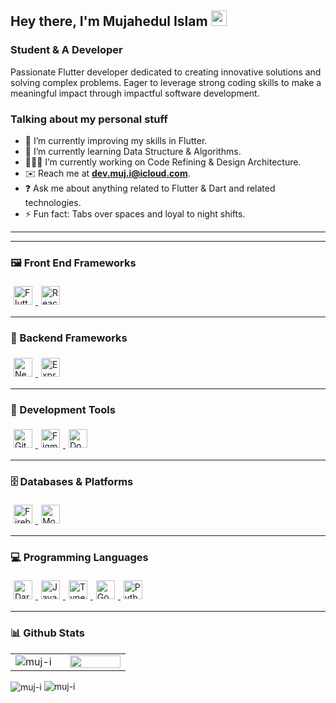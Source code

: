 ## Hey there, I'm Mujahedul Islam <img src="https://media.giphy.com/media/hvRJCLFzcasrR4ia7z/giphy.gif" height="25px" width="25px">

### Student & A Developer

Passionate Flutter developer dedicated to creating innovative solutions and solving complex problems. Eager to leverage strong coding skills to make a meaningful impact through impactful software development.

### Talking about my personal stuff

- 🔭 I’m currently improving my skills in Flutter.
- 🌱 I’m currently learning Data Structure & Algorithms.
- 🧑🏻‍💻 I’m currently working on Code Refining & Design Architecture.
- ✉️ Reach me at **dev.muj.i@icloud.com**.
- ❓ Ask me about anything related to Flutter & Dart and related technologies.
- ⚡ Fun fact: Tabs over spaces and loyal to night shifts.

---

<!-- ### Connect with me

<div align="left">

<a href="https://www.linkedin.com/in/muj-i/" target="blank">
  <img src="https://raw.githubusercontent.com/rahuldkjain/github-profile-readme-generator/master/src/images/icons/Social/linked-in-alt.svg" alt="LinkedIn" height="30" width="30" style="margin: 5px;" />
</a>

<a href="https://medium.com/@muj-i" target="blank">
  <img src="https://raw.githubusercontent.com/muj-i/muj-i/225a77f5690c70e5302e67ba6403655d90f93be1/icons/medium.svg" alt="Medium" height="30" width="30" style="margin: 5px;" />
</a>

<a href="https://wa.me/message/MZS4ZRNJ4DMSP1" target="blank">
  <img src="https://raw.githubusercontent.com/muj-i/muj-i/43a5eb1a41c58a52450e3f96d6ebef6da316146f/icons/whatsapp.svg" alt="WhatsApp" height="30" width="30" style="margin: 5px;" />
</a>

<a href="https://twitter.com/muj" target="blank">
  <img src="https://raw.githubusercontent.com/muj-i/muj-i/225a77f5690c70e5302e67ba6403655d90f93be1/icons/twitter-x.svg" alt="Twitter" height="30" width="30" style="margin: 5px;" />
</a>

<a href="https://stackoverflow.com/users/22251278/mujahedul-islam" target="blank">
  <img src="https://raw.githubusercontent.com/rahuldkjain/github-profile-readme-generator/master/src/images/icons/Social/stack-overflow.svg" alt="Stack Overflow" height="30" width="30" style="margin: 5px;" />
</a>

<a href="https://www.hackerrank.com/muj" target="blank">
  <img src="https://raw.githubusercontent.com/rahuldkjain/github-profile-readme-generator/master/src/images/icons/Social/hackerrank.svg" alt="HackerRank" height="30" width="30" style="margin: 5px;" />
</a>

<a href="https://codeforces.com/profile/muju" target="blank">
  <img src="https://raw.githubusercontent.com/rahuldkjain/github-profile-readme-generator/master/src/images/icons/Social/codeforces.svg" alt="Codeforces" height="30" width="30" style="margin: 5px;" />
</a>

<a href="https://www.leetcode.com/muj" target="blank">
  <img src="https://raw.githubusercontent.com/rahuldkjain/github-profile-readme-generator/master/src/images/icons/Social/leet-code.svg" alt="LeetCode" height="30" width="30" style="margin: 5px;" />
</a>

<a href="https://www.hackerearth.com/muj" target="blank">
  <img src="https://raw.githubusercontent.com/rahuldkjain/github-profile-readme-generator/master/src/images/icons/Social/hackerearth.svg" alt="HackerEarth" height="30" width="30" style="margin: 5px;" />
</a>

</div> -->

---

### 🖼 Front End Frameworks

<div align="left">
  <a href="https://flutter.dev/" target="_blank">
    <img src="https://profilinator.rishav.dev/skills-assets/flutterio-icon.svg" alt="Flutter" height="30" width="30" style="margin: 5px;" />
  </a>
  <a href="https://reactjs.org/" target="_blank">
    <img src="https://profilinator.rishav.dev/skills-assets/react-original-wordmark.svg" alt="React" height="30" width="30" style="margin: 5px;" />
  </a>
</div>

---

### 🚀 Backend Frameworks

<div align="left">
  <a href="https://nestjs.com/" target="_blank">
    <img src="https://profilinator.rishav.dev/skills-assets/nestjs.svg" alt="NestJS" height="30" width="30" style="margin: 5px;" />
  </a>
  <a href="https://expressjs.com/" target="_blank">
    <img src="https://profilinator.rishav.dev/skills-assets/express-original-wordmark.svg" alt="Express.js" height="30" width="30" style="margin: 5px;" />
  </a>
</div>

---

### 🧰 Development Tools

<div align="left">
  <a href="https://github.com/" target="_blank">
    <img src="https://profilinator.rishav.dev/skills-assets/git-scm-icon.svg" alt="Git" height="30" width="30" style="margin: 5px;" />
  </a>
  <a href="https://www.figma.com/" target="_blank">
    <img src="https://profilinator.rishav.dev/skills-assets/figma-icon.svg" alt="Figma" height="30" width="30" style="margin: 5px;" />
  </a>
  <a href="https://www.docker.com/" target="_blank">
    <img src="https://profilinator.rishav.dev/skills-assets/docker-original-wordmark.svg" alt="Docker" height="30" width="30" style="margin: 5px;" />
  </a>
</div>

---

### 🗄 Databases & Platforms

<div align="left">
  <a href="https://firebase.google.com/" target="_blank">
    <img src="https://profilinator.rishav.dev/skills-assets/firebase.png" alt="Firebase" height="30" width="30" style="margin: 5px;" />
  </a>
  <a href="https://www.mongodb.com/" target="_blank">
    <img src="https://profilinator.rishav.dev/skills-assets/mongodb-original-wordmark.svg" alt="MongoDB" height="30" width="30" style="margin: 5px;" />
  </a>
</div>

---

### 💻 Programming Languages

<div align="left">
  <a href="https://dart.dev/" target="_blank">
    <img src="https://profilinator.rishav.dev/skills-assets/dartlang-icon.svg" alt="Dart" height="30" width="30" style="margin: 5px;" />
  </a>
  <a href="https://www.javascript.com/" target="_blank">
    <img src="https://profilinator.rishav.dev/skills-assets/javascript-original.svg" alt="JavaScript" height="30" width="30" style="margin: 5px;" />
  </a>
  <a href="https://www.typescriptlang.org/" target="_blank">
    <img src="https://profilinator.rishav.dev/skills-assets/typescript-original.svg" alt="TypeScript" height="30" width="30" style="margin: 5px;" />
  </a>
  <a href="https://go.dev/" target="_blank">
    <img src="https://profilinator.rishav.dev/skills-assets/go-original.svg" alt="Go" height="30" width="30" style="margin: 5px;" />
  </a>
  <a href="https://www.python.org/" target="_blank">
    <img src="https://profilinator.rishav.dev/skills-assets/python-original.svg" alt="Python" height="30" width="30" style="margin: 5px;" />
  </a>
</div>

---

### 📊 Github Stats

<table><tr><td valign="top" width="40%">
<img align="center" src="https://github-readme-streak-stats.herokuapp.com/?user=muj-i&theme=gotham&layout=compact&hide_border=true" alt="muj-i" />
</td><td valign="top" width="45%">
<img src="https://github-readme-stats.vercel.app/api?username=muj-i&theme=gotham&show_icons=true&count_private=true&hide_border=true" align="left" style="width: 100%" />
</td></tr></table>

<img align="center" src="https://github-readme-stats.vercel.app/api/top-langs?username=muj-i&theme=gotham&show_icons=true&locale=en&layout=compact&hide_border=true" alt="muj-i" />

<img src="https://komarev.com/ghpvc/?username=muj-i&label=ProfileViews&color=8ea7ff&style=plastic" alt="muj-i" />
